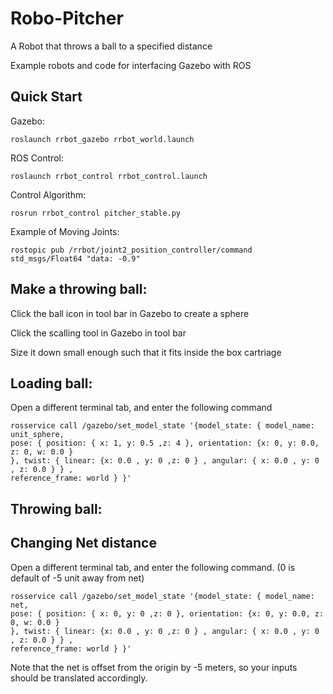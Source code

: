 # Robo-Pitcher
A Robot that throws a ball to a specified distance

Example robots and code for interfacing Gazebo with ROS

## Quick Start

Gazebo:

    roslaunch rrbot_gazebo rrbot_world.launch

ROS Control:

    roslaunch rrbot_control rrbot_control.launch 
    
Control Algorithm:

    rosrun rrbot_control pitcher_stable.py 

Example of Moving Joints:

    rostopic pub /rrbot/joint2_position_controller/command std_msgs/Float64 "data: -0.9"

## Make a throwing ball:
    
   Click the ball icon in tool bar in Gazebo to create a sphere
   
   Click the scalling tool in Gazebo in tool bar
   
   Size it down small enough such that it fits inside the box cartriage
   
## Loading ball:

   Open a different terminal tab, and enter the following command

    rosservice call /gazebo/set_model_state '{model_state: { model_name: unit_sphere, 
    pose: { position: { x: 1, y: 0.5 ,z: 4 }, orientation: {x: 0, y: 0.0, z: 0, w: 0.0 }
    }, twist: { linear: {x: 0.0 , y: 0 ,z: 0 } , angular: { x: 0.0 , y: 0 , z: 0.0 } } , 
    reference_frame: world } }'
    
## Throwing ball:


## Changing Net distance
   Open a different terminal tab, and enter the following command. (0 is default of -5 unit away from net)
   
    rosservice call /gazebo/set_model_state '{model_state: { model_name: net, 
    pose: { position: { x: 0, y: 0 ,z: 0 }, orientation: {x: 0, y: 0.0, z: 0, w: 0.0 }
    }, twist: { linear: {x: 0.0 , y: 0 ,z: 0 } , angular: { x: 0.0 , y: 0 , z: 0.0 } } , 
    reference_frame: world } }'

   Note that the net is offset from the origin by -5 meters, so your inputs should be translated accordingly.
